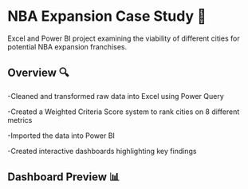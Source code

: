 # NBA Expansion Case Study 🏀

Excel and Power BI project examining the viability of different cities for potential NBA expansion franchises.

## Overview 🔍
-Cleaned and transformed raw data into Excel using Power Query

-Created a Weighted Criteria Score system to rank cities on 8 different metrics

-Imported the data into Power BI

-Created interactive dashboards highlighting key findings

## Dashboard Preview 📊

